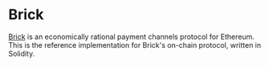 # Brick

[Brick](https://arxiv.org/pdf/1905.11360.pdf) is an economically rational payment channels protocol for Ethereum.
This is the reference implementation for Brick's on-chain protocol, written in Solidity.

